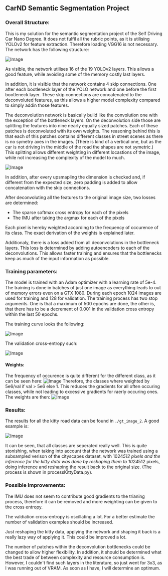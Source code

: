 ## CarND Semantic Segmentation Project

### Overall Structure:

This is my solution for the semantic segmentation project of the Self Driving Car Nano Degree.
It does not fulfil all the rubric points, as it is utilising YOLOv2 for feature extraction. Therefore loading VGG16 is not necessary.
The network has the following structure:

![Image](./figs/graph.png)

As visible, the network utilises 16 of the 19 YOLOv2 layers. This allows a good feature, while avoiding some of the memory costly last layers. 

In addition, it is visible that the network contains 4 skip connections. One after each bootleneck layer of the YOLO network and one before the first bootleneck layer. These skip connections are concatenated to the deconvoluted features, as this allows a higher model complexity compared to simply addin those features.

The deconvolution network is basically build like the convolution one with the exception of the bottleneck layers. On the deconvolution side those are splitting the features into nine nearly equally sized patches. Each of these patches is deconvoluted with its own weights. The reasoning behind this is that each of this patches contains different classes in street scenes as there is no symetry axes in the images. (There is kind of a vertical one, but as the car is not driving in the middle of the road the shapes are not symetric.) This splitting allows different weighting in different locastions of the image, while not increasing the complexity of the model to much.  

![Image](./figs/DeconvLocal.png)

In addition, after every upsmapling the dimension is checked and, if different from the expected size, zero padding is added to allow concatenation with the skip connections.

After deconvoluting all the features to the original image size, two losses are determined:
- The sparse softmax cross entropy for each of the pixels
- The IMU after taking the argmax for each of the pixels

Each pixel is hereby weighted according to the frequency of occurence of its class. The exact derivation of the weights is explained later. 

Additionaly, there is a loss added from all deconvolutions in the bottleneck layers. This loss is determined by adding autoencoders to each of the deconvolutions. This allows faster training and ensures that the bottlenecks keep as much of the input information as possible.

### Training parameters:

The model is trained with an Adam optimizer with a learning rate of 5e-4. The training is done in batches of just one image as everything leads to out of memory errors even on a GTX 1080. During each epoch 1024 images are used for training and 128 for validation. The training process has two stop arguments. One is that a maximum of 500 epochs are done, the other is, that there has to be a decrement of 0.001 in the validation cross entropy within the last 50 epochs.

The training curve looks the following:

![Image](./figs/trainingLoss.png)

The validation cross-entropy such:

![Image](./figs/validationCrossEntropy.png)

#### Weights:
The frequency of occurence is quite different for the different class, as it can be seen here:
![Image](./figs/frequencyClasses.png)
Therefore, the classes where weighted by 5e6/val if val > 5e6 else 1. This reduces the gradients for all often occuring classes, while not leading to excessive gradients for raerly occuring ones. The weights are then:
![Image](./figs/weightsClasses.png)


### Results: 

The results for all the kitty road data can be found in `./gt_image_2`. A good example is:

![Image](./gt_image_2/umm_000029.png)

It can be seen, that all classes are seperated really well.
This is quite stonishing, when taking into account that the network was trained using a subsampled verison of the cityscapes dataset, with 1024*512 pixels and the inference for the kitty data was done by reshaping them to 1024*512 pixels, doing inference and reshaping the result back to the original size. (The process is shown in processKittyData.py). 



### Possible Improvements:

The IMU does not seem to contribute good gradients to the trianing process, therefore it can be removed and more weighting can be given to the cross entropy. 

The valdiation cross-entropy is oscillating a lot. For a better estimate the number of validation examples should be increased. 

Just reshaping the kitty data, applying the network and shaping it back is a really lazy way of applying it. This could be improved a lot.

The number of patches within the deconvolution bottlenecks could be changed to allow higher flexibility. In addition, it should be determined what the best trade of between complexity and resource consumption is. However, I couldn't find such layers in the literature, so just went for 3x3, as I was running out of VRAM. As soon as I have, I will determine an optimum.





 








